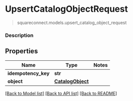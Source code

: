 # UpsertCatalogObjectRequest
> squareconnect.models.upsert_catalog_object_request

### Description



## Properties
Name | Type | Notes
------------ | ------------- | -------------
**idempotency_key** | **str** | 
**object** | [**CatalogObject**](CatalogObject.md) | 

[[Back to Model list]](../README.md#documentation-for-models) [[Back to API list]](../README.md#documentation-for-api-endpoints) [[Back to README]](../README.md)


